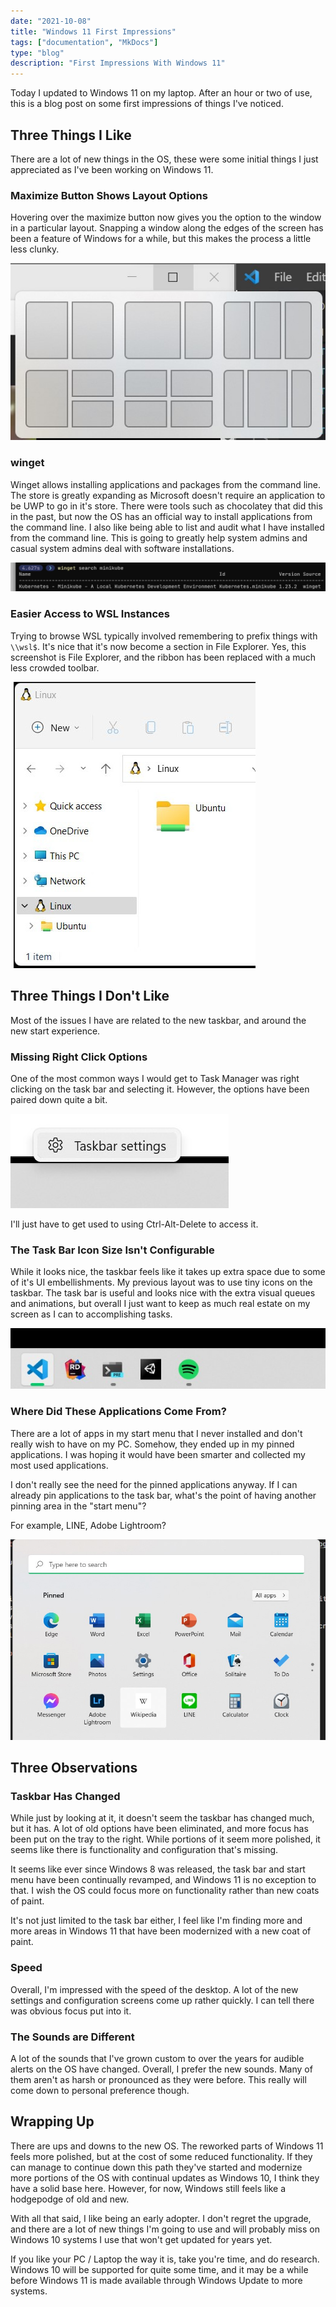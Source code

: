 ```yaml
---
date: "2021-10-08"
title: "Windows 11 First Impressions"
tags: ["documentation", "MkDocs"]
type: "blog"
description: "First Impressions With Windows 11"
---
```


Today I updated to Windows 11 on my laptop.
After an hour or two of use, this is a blog post on some first impressions of things I've noticed.

## Three Things I Like

There are a lot of new things in the OS, these were some initial things I just appreciated as I've been working on Windows 11.

### Maximize Button Shows Layout Options

Hovering over the maximize button now gives you the option to the window in a particular layout.
Snapping a window along the edges of the screen has been a feature of Windows for a while, but this makes the process a little less clunky.

![Window Layout](./images/windows11-maximize-snip-options.jpg)

### winget

Winget allows installing applications and packages from the command line.
The store is greatly expanding as Microsoft doesn't require an application to be UWP to go in it's store.
There were tools such as chocolatey that did this in the past, but now the OS has an official way to install applications from the command line.
I also like being able to list and audit what I have installed from the command line.
This is going to greatly help system admins and casual system admins deal with software installations.

![Winget](./images/windows11-winget.jpg)

### Easier Access to WSL Instances

Trying to browse WSL typically involved remembering to prefix things with `\\wsl$`.
It's nice that it's now become a section in File Explorer.
Yes, this screenshot is File Explorer, and the ribbon has been replaced with a much less crowded toolbar.

![Browsing WSL](./images/windows11-browsing-wsl.jpg)

## Three Things I Don't Like

Most of the issues I have are related to the new taskbar, and around the new start experience.

### Missing Right Click Options

One of the most common ways I would get to Task Manager was right clicking on the task bar and selecting it.
However, the options have been paired down quite a bit.

![Right Clicking the Windows 11 Task Bar](./images/windows11-right-click-task-bar.jpg)

I'll just have to get used to using Ctrl-Alt-Delete to access it.

### The Task Bar Icon Size Isn't Configurable

While it looks nice, the taskbar feels like it takes up extra space due to some of it's UI embellishments.
My previous layout was to use tiny icons on the taskbar.
The task bar is useful and looks nice with the extra visual queues and animations, but overall I just want to keep as much real estate on my screen as I can to accomplishing tasks.

![Windows Taskbar Icons](./images/windows11-task-bar-icons.jpg)

### Where Did These Applications Come From?

There are a lot of apps in my start menu that I never installed and don't really wish to have on my PC.
Somehow, they ended up in my pinned applications.
I was hoping it would have been smarter and collected my most used applications.

I don't really see the need for the pinned applications anyway.
If I can already pin applications to the task bar, what's the point of having another pinning area in the "start menu"?

For example, LINE, Adobe Lightroom?

![Pinned Applications](./images/windows11-pinned-applications.jpg)

## Three Observations

### Taskbar Has Changed

While just by looking at it, it doesn't seem the taskbar has changed much, but it has.
A lot of old options have been eliminated, and more focus has been put on the tray to the right.
While portions of it seem more polished, it seems like there is functionality and configuration that's missing.

It seems like ever since Windows 8 was released, the task bar and start menu have been continually revamped, and Windows 11 is no exception to that.
I wish the OS could focus more on functionality rather than new coats of paint.

It's not just limited to the task bar either, I feel like I'm finding more and more areas in Windows 11 that have been modernized with a new coat of paint.

### Speed

Overall, I'm impressed with the speed of the desktop.
A lot of the new settings and configuration screens come up rather quickly.
I can tell there was obvious focus put into it.

### The Sounds are Different

A lot of the sounds that I've grown custom to over the years for audible alerts on the OS have changed.
Overall, I prefer the new sounds.
Many of them aren't as harsh or pronounced as they were before.
This really will come down to personal preference though.

## Wrapping Up

There are ups and downs to the new OS.
The reworked parts of Windows 11 feels more polished, but at the cost of some reduced functionality.
If they can manage to continue down this path they've started and modernize more portions of the OS with continual updates as Windows 10, I think they have a solid base here.
However, for now, Windows still feels like a hodgepodge of old and new.

With all that said, I like being an early adopter.
I don't regret the upgrade, and there are a lot of new things I'm going to use and will probably miss on Windows 10 systems I use that won't get updated for years yet.

If you like your PC / Laptop the way it is, take you're time, and do research.
Windows 10 will be supported for quite some time, and it may be a while before Windows 11 is made available through Windows Update to more systems.
